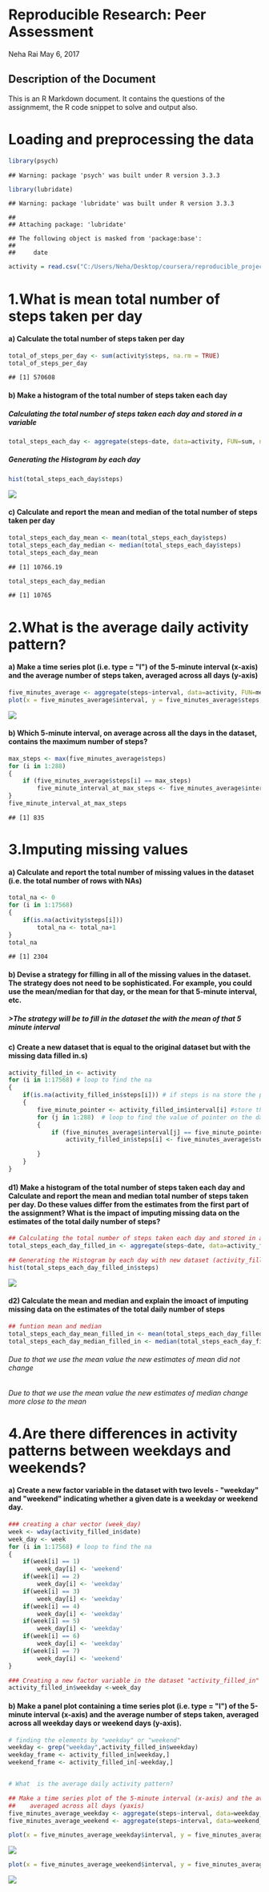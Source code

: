 Reproducible Research: Peer Assessment
================
Neha Rai
May 6, 2017

Description of the Document
---------------------------

This is an R Markdown document. It contains the questions of the assignmemt, the R code snippet to solve and output also.

Loading and preprocessing the data
==================================

``` r
library(psych)
```

    ## Warning: package 'psych' was built under R version 3.3.3

``` r
library(lubridate)
```

    ## Warning: package 'lubridate' was built under R version 3.3.3

    ## 
    ## Attaching package: 'lubridate'

    ## The following object is masked from 'package:base':
    ## 
    ##     date

``` r
activity = read.csv("C:/Users/Neha/Desktop/coursera/reproducible_project1/activity.csv")
```

1.What is mean total number of steps taken per day
==================================================

#### a) Calculate the total number of steps taken per day

``` r
total_of_steps_per_day <- sum(activity$steps, na.rm = TRUE)
total_of_steps_per_day
```

    ## [1] 570608

#### b) Make a histogram of the total number of steps taken each day

##### Calculating the total number of steps taken each day and stored in a variable

``` r
total_steps_each_day <- aggregate(steps~date, data=activity, FUN=sum, na.rm=TRUE)
```

##### Generating the Histogram by each day

``` r
hist(total_steps_each_day$steps)
```

![](PA1_template_files/figure-markdown_github/unnamed-chunk-4-1.png)

#### c) Calculate and report the mean and median of the total number of steps taken per day

``` r
total_steps_each_day_mean <- mean(total_steps_each_day$steps)
total_steps_each_day_median <- median(total_steps_each_day$steps)
total_steps_each_day_mean
```

    ## [1] 10766.19

``` r
total_steps_each_day_median
```

    ## [1] 10765

2.What is the average daily activity pattern?
=============================================

#### a) Make a time series plot (i.e. type = "l") of the 5-minute interval (x-axis) and the average number of steps taken, averaged across all days (y-axis)

``` r
five_minutes_average <- aggregate(steps~interval, data=activity, FUN=mean, na.rm=TRUE)
plot(x = five_minutes_average$interval, y = five_minutes_average$steps, type = "l") 
```

![](PA1_template_files/figure-markdown_github/unnamed-chunk-6-1.png)

#### b) Which 5-minute interval, on average across all the days in the dataset, contains the maximum number of steps?

``` r
max_steps <- max(five_minutes_average$steps)
for (i in 1:288) 
{
    if (five_minutes_average$steps[i] == max_steps)
        five_minute_interval_at_max_steps <- five_minutes_average$interval[i]
}
five_minute_interval_at_max_steps 
```

    ## [1] 835

3.Imputing missing values
=========================

#### a) Calculate and report the total number of missing values in the dataset (i.e. the total number of rows with NAs)

``` r
total_na <- 0
for (i in 1:17568)
{
    if(is.na(activity$steps[i])) 
        total_na <- total_na+1 
}
total_na
```

    ## [1] 2304

#### b) Devise a strategy for filling in all of the missing values in the dataset. The strategy does not need to be sophisticated. For example, you could use the mean/median for that day, or the mean for that 5-minute interval, etc.

##### &gt;The strategy will be to fill in the dataset the with the mean of that 5 minute interval

#### c) Create a new dataset that is equal to the original dataset but with the missing data filled in.s)

``` r
activity_filled_in <- activity
for (i in 1:17568) # loop to find the na
{
    if(is.na(activity_filled_in$steps[i])) # if steps is na store the pointer 
    { 
        five_minute_pointer <- activity_filled_in$interval[i] #store the value of pointer to find the mean on five minute interval
        for (j in 1:288)  # loop to find the value of pointer on the data frame of five minute interval
        {
            if (five_minutes_average$interval[j] == five_minute_pointer) # finding the value of mean of five minute interval data frame
                activity_filled_in$steps[i] <- five_minutes_average$steps[j] # replacing the na by the mean in that fime minute interval 

        }
    }
}
```

#### d1) Make a histogram of the total number of steps taken each day and Calculate and report the mean and median total number of steps taken per day. Do these values differ from the estimates from the first part of the assignment? What is the impact of imputing missing data on the estimates of the total daily number of steps?

``` r
## Calculating the total number of steps taken each day and stored in a variable
total_steps_each_day_filled_in <- aggregate(steps~date, data=activity_filled_in, FUN=sum, na.rm=TRUE)

## Generating the Histogram by each day with new dataset (activity_filled_in)
hist(total_steps_each_day_filled_in$steps)
```

![](PA1_template_files/figure-markdown_github/unnamed-chunk-10-1.png)

#### d2) Calculate the mean and median and explain the imoact of imputing missing data on the estimates of the total daily number of steps

``` r
## funtion mean and median
total_steps_each_day_mean_filled_in <- mean(total_steps_each_day_filled_in$steps)
total_steps_each_day_median_filled_in <- median(total_steps_each_day_filled_in$steps)
```

###### Due to that we use the mean value the new estimates of mean did not change

###### Due to that we use the mean value the new estimates of median change more close to the mean

4.Are there differences in activity patterns between weekdays and weekends?
===========================================================================

#### a) Create a new factor variable in the dataset with two levels - "weekday" and "weekend" indicating whether a given date is a weekday or weekend day.

``` r
### creating a char vector (week_day) 
week <- wday(activity_filled_in$date)
week_day <- week
for (i in 1:17568) # loop to find the na
{
    if(week[i] == 1)
        week_day[i] <- 'weekend'
    if(week[i] == 2)
        week_day[i] <- 'weekday'
    if(week[i] == 3)
        week_day[i] <- 'weekday'
    if(week[i] == 4)
        week_day[i] <- 'weekday'
    if(week[i] == 5)
        week_day[i] <- 'weekday'
    if(week[i] == 6)
        week_day[i] <- 'weekday'
    if(week[i] == 7)
        week_day[i] <- 'weekend'
}

### Creating a new factor variable in the dataset "activity_filled_in" 
activity_filled_in$weekday <-week_day
```

#### b) Make a panel plot containing a time series plot (i.e. type = "l") of the 5-minute interval (x-axis) and the average number of steps taken, averaged across all weekday days or weekend days (y-axis).

``` r
# finding the elements by "weekday" or "weekend"
weekday <- grep("weekday",activity_filled_in$weekday)
weekday_frame <- activity_filled_in[weekday,]
weekend_frame <- activity_filled_in[-weekday,]


# What  is the average daily activity pattern?

## Make a time series plot of the 5-minute interval (x-axis) and the average number of steps taken, 
##    averaged across all days (yaxis)
five_minutes_average_weekday <- aggregate(steps~interval, data=weekday_frame, FUN=mean, na.rm=TRUE)
five_minutes_average_weekend <- aggregate(steps~interval, data=weekend_frame, FUN=mean, na.rm=TRUE)

plot(x = five_minutes_average_weekday$interval, y = five_minutes_average_weekday$steps, type = "l") 
```

![](PA1_template_files/figure-markdown_github/unnamed-chunk-13-1.png)

``` r
plot(x = five_minutes_average_weekend$interval, y = five_minutes_average_weekend$steps, type = "l") 
```

![](PA1_template_files/figure-markdown_github/unnamed-chunk-13-2.png)
